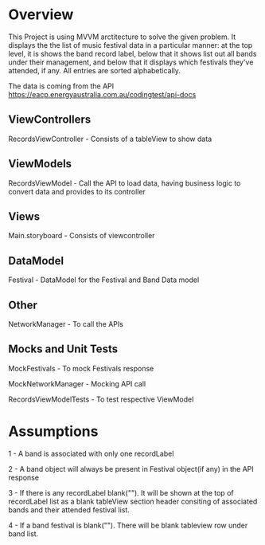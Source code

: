 # Overview
This Project is using MVVM arctitecture to solve the given problem. It displays the the list of music festival data in a particular manner: at the top level, it is shows the band record label, below that it shows list out all bands under their management, and below that it  displays which festivals they've attended, if any. All entries are sorted alphabetically.

The data is coming from the API https://eacp.energyaustralia.com.au/codingtest/api-docs

## ViewControllers

RecordsViewController - Consists of a tableView to show data

## ViewModels

RecordsViewModel - Call the API to load data, having business logic to convert data and provides to its controller

## Views

Main.storyboard - Consists of viewcontroller

## DataModel

Festival - DataModel for the Festival and Band Data model


## Other

NetworkManager - To call the APIs

## Mocks and Unit Tests

MockFestivals - To mock Festivals response

MockNetworkManager - Mocking API call

RecordsViewModelTests - To test respective ViewModel

# Assumptions

1 - A band is associated with only one recordLabel

2 - A band object will always be present in Festival object(if any) in the API response 

3 - If there is any recordLabel blank(""). It will be shown at the top of recordLabel list as a blank tableView section header consiting of associated bands and their attended festival list.

4 - If a band festival is blank(""). There will be blank tableview row under band list.
